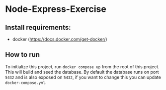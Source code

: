 # Node-Express-Exercise

## Install requirements:
 - docker (https://docs.docker.com/get-docker/)

## How to run

To initialize this project, run `docker compose up` from the root of this project. This will build and seed the database. By default the database runs on port `5432` and is also exposed on `5432`, if you want to change this you can update `docker-compose.yml`.